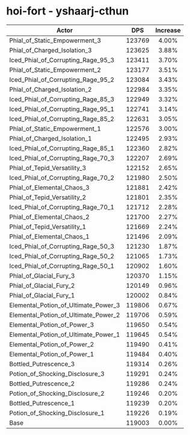 # hoi-fort - yshaarj-cthun
| Actor | DPS | Increase |
|---|:---:|:---:|
|Phial_of_Static_Empowerment_3|123769|4.00%|
|Phial_of_Charged_Isolation_3|123625|3.88%|
|Iced_Phial_of_Corrupting_Rage_95_3|123411|3.70%|
|Phial_of_Static_Empowerment_2|123177|3.51%|
|Iced_Phial_of_Corrupting_Rage_95_2|123084|3.43%|
|Phial_of_Charged_Isolation_2|122984|3.35%|
|Iced_Phial_of_Corrupting_Rage_85_3|122949|3.32%|
|Iced_Phial_of_Corrupting_Rage_95_1|122741|3.14%|
|Iced_Phial_of_Corrupting_Rage_85_2|122631|3.05%|
|Phial_of_Static_Empowerment_1|122576|3.00%|
|Phial_of_Charged_Isolation_1|122495|2.93%|
|Iced_Phial_of_Corrupting_Rage_85_1|122360|2.82%|
|Iced_Phial_of_Corrupting_Rage_70_3|122207|2.69%|
|Phial_of_Tepid_Versatility_3|122152|2.65%|
|Iced_Phial_of_Corrupting_Rage_70_2|121980|2.50%|
|Phial_of_Elemental_Chaos_3|121881|2.42%|
|Phial_of_Tepid_Versatility_2|121801|2.35%|
|Iced_Phial_of_Corrupting_Rage_70_1|121712|2.28%|
|Phial_of_Elemental_Chaos_2|121700|2.27%|
|Phial_of_Tepid_Versatility_1|121669|2.24%|
|Phial_of_Elemental_Chaos_1|121496|2.09%|
|Iced_Phial_of_Corrupting_Rage_50_3|121230|1.87%|
|Iced_Phial_of_Corrupting_Rage_50_2|121065|1.73%|
|Iced_Phial_of_Corrupting_Rage_50_1|120902|1.60%|
|Phial_of_Glacial_Fury_3|120370|1.15%|
|Phial_of_Glacial_Fury_2|120149|0.96%|
|Phial_of_Glacial_Fury_1|120002|0.84%|
|Elemental_Potion_of_Ultimate_Power_3|119806|0.67%|
|Elemental_Potion_of_Ultimate_Power_2|119706|0.59%|
|Elemental_Potion_of_Power_3|119650|0.54%|
|Elemental_Potion_of_Ultimate_Power_1|119645|0.54%|
|Elemental_Potion_of_Power_2|119490|0.41%|
|Elemental_Potion_of_Power_1|119484|0.40%|
|Bottled_Putrescence_3|119314|0.26%|
|Potion_of_Shocking_Disclosure_3|119291|0.24%|
|Bottled_Putrescence_2|119286|0.24%|
|Potion_of_Shocking_Disclosure_2|119246|0.20%|
|Bottled_Putrescence_1|119239|0.20%|
|Potion_of_Shocking_Disclosure_1|119226|0.19%|
|Base|119003|0.00%|
